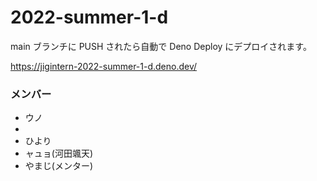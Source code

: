 # 2022-summer-1-d

main ブランチに PUSH されたら自動で Deno Deploy にデプロイされます。

https://jigintern-2022-summer-1-d.deno.dev/

### メンバー
- ウノ
- 
- ひより
- ャュョ(河田颯天)
- やまじ(メンター)
